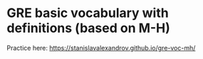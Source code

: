 # GRE basic vocabulary with definitions (based on M-H)

Practice here: <https://stanislavalexandrov.github.io/gre-voc-mh/>
